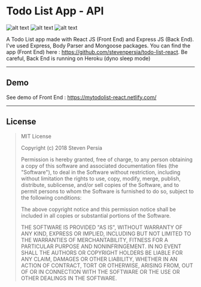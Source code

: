 # Todo List App - API
![alt text](https://forthebadge.com/images/badges/made-with-javascript.svg "Made with JavaScript")
![alt text](https://forthebadge.com/images/badges/certified-elijah-wood.svg "Certified by Elijah Wood")
![alt text](https://forthebadge.com/images/badges/built-with-grammas-recipe.svg "Built with Gramma's recipe")

A Todo List app made with React JS (Front End) and Express JS (Back End). I've used Express, Body Parser and Mongoose packages.
You can find the app (Front End) here : https://github.com/stevenpersia/todo-list-react.
Be careful, Back End is running on Heroku (dyno sleep mode)

---

## Demo
See demo of Front End : https://mytodolist-react.netlify.com/

---

## License

> MIT License
> 
> Copyright (c) 2018 Steven Persia
> 
> Permission is hereby granted, free of charge, to any person obtaining a copy
> of this software and associated documentation files (the "Software"), to deal
> in the Software without restriction, including without limitation the rights
> to use, copy, modify, merge, publish, distribute, sublicense, and/or sell
> copies of the Software, and to permit persons to whom the Software is
> furnished to do so, subject to the following conditions:
> 
> The above copyright notice and this permission notice shall be included in all
> copies or substantial portions of the Software.
> 
> THE SOFTWARE IS PROVIDED "AS IS", WITHOUT WARRANTY OF ANY KIND, EXPRESS OR
> IMPLIED, INCLUDING BUT NOT LIMITED TO THE WARRANTIES OF MERCHANTABILITY,
> FITNESS FOR A PARTICULAR PURPOSE AND NONINFRINGEMENT. IN NO EVENT SHALL THE
> AUTHORS OR COPYRIGHT HOLDERS BE LIABLE FOR ANY CLAIM, DAMAGES OR OTHER
> LIABILITY, WHETHER IN AN ACTION OF CONTRACT, TORT OR OTHERWISE, ARISING FROM,
> OUT OF OR IN CONNECTION WITH THE SOFTWARE OR THE USE OR OTHER DEALINGS IN THE
> SOFTWARE.

